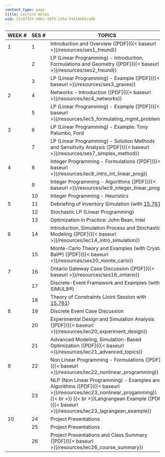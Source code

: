 ```yaml
---
content_type: page
title: Lecture Notes
uid: 22c87243-e00c-38f9-135a-54434bb5ca86
---
```


| WEEK # | SES # | TOPICS |
| --- | --- | --- |
| 1 | 1 | Introduction and Overview ([PDF]({{< baseurl >}}/resources/ses1_freund)) |
| &nbsp; | 2 | LP (Linear Programming) - Introduction, Formulations and Geometry ([PDF]({{< baseurl >}}/resources/ses2_freund)) |
| &nbsp; | 3 | LP (Linear Programming) - Example ([PDF]({{< baseurl >}}/resources/ses3_graves)) |
| 2 | 4 | Networks - Introduction ([PDF]({{< baseurl >}}/resources/lec4_networks)) |
| &nbsp; | 5 | LP (Linear Programming) - Example ([PDF]({{< baseurl >}}/resources/lec5_formulating_mgmt_problem)) |
| 3 | 6 | LP (Linear Programming) - Example: Tony Palumbo, Ford |
| &nbsp; | 7 | LP (Linear Programming) - Solution Methods and Sensitivity Analysis ([PDF]({{< baseurl >}}/resources/ses7_simplex_method)) |
| 4 | 8 | Integer Programming - Formulations ([PDF]({{< baseurl >}}/resources/lec8_intro_int_linear_prog)) |
| &nbsp; | 9 | Integer Programming - Algorithms ([PDF]({{< baseurl >}}/resources/lec9_integer_linear_prog)) |
| &nbsp; | 10 | Integer Programming - Heuristics |
| 5 | 11 | Debriefing of Inventory Simulation (with [15.761](/courses/15-761-introduction-to-operations-management-spring-2013/)) |
| &nbsp; | 12 | Stochastic LP (Linear Programming) |
| &nbsp; | 13 | Optimization in Practice: John Bean, Intel |
| 6 | 14 | Introduction, Simulation Process and Stochastic Modeling ([PDF]({{< baseurl >}}/resources/lec14_intro_simulation)) |
| &nbsp; | 15 | Monte-Carlo Theory and Examples (with Crystal Ball®) ([PDF]({{< baseurl >}}/resources/ses20_monte_carlo)) |
| 7 | 16 | Ontario Gateway Case Discussion ([PDF]({{< baseurl >}}/resources/ses16_ontario)) |
| &nbsp; | 17 | Discrete-Event Framework and Examples (with SIMUL8®) |
| &nbsp; | 18 | Theory of Constraints (Joint Session with [15.761](/courses/15-761-introduction-to-operations-management-spring-2013/)) |
| 8 | 19 | Discrete Event Case Discussion |
| &nbsp; | 20 | Experimental Design and Simulation Analysis ([PDF]({{< baseurl >}}/resources/lec20_experiment_design)) |
| &nbsp; | 21 | Advanced Modeling, Simulation-Based Optimization ([PDF]({{< baseurl >}}/resources/lec21_advanced_topics)) |
| 9 | 22 | Non Linear Programming - Formulations ([PDF]({{< baseurl >}}/resources/lec22_nonlinear_programming)) |
| &nbsp; | 23 | NLP (Non Linear Programming) - Examples and Algorithms ([PDF]({{< baseurl >}}/resources/lec23_nonlinear_progamming))  {{< br >}}  {{< br >}}Langrangean Example ([PDF]({{< baseurl >}}/resources/lec23_lagrangean_example)) |
| 10 | 24 | Project Presentations |
| &nbsp; | 25 | Project Presentations |
| &nbsp; | 26 | Project Presentations and Class Summary ([PDF]({{< baseurl >}}/resources/lec26_course_summary))